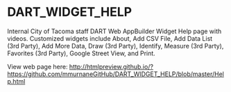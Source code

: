 # DART_WIDGET_HELP
Internal City of Tacoma staff DART Web AppBuilder Widget Help page with videos.  Customized widgets include About, Add CSV File, Add Data List (3rd Party), Add More Data,  Draw (3rd Party), Identify, Measure (3rd Party), Favorites (3rd Party), Google Street View, and Print.

View web page here: http://htmlpreview.github.io/?https://github.com/mmurnaneGitHub/DART_WIDGET_HELP/blob/master/Help.html 

